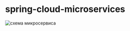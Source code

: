 <h1>spring-cloud-microservices</h1>
<img src = "https://user-images.githubusercontent.com/48721347/162847839-7603cc25-15cc-46cf-a6c6-0e07620f03ba.png" alt = "схема микросервиса"></img>
